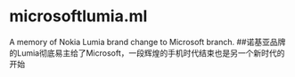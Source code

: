 microsoftlumia.ml
=================

A memory of Nokia Lumia brand change to Microsoft branch.
##诺基亚品牌的Lumia彻底易主给了Microsoft，一段辉煌的手机时代结束也是另一个新时代的开始

